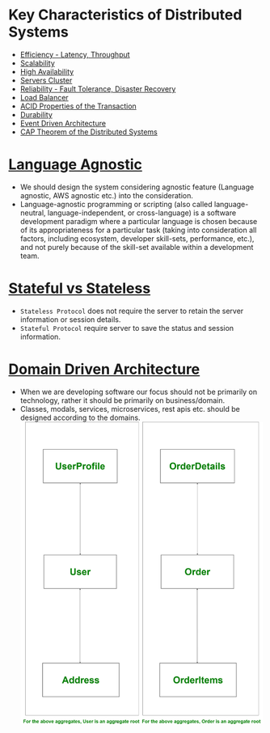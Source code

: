 
# Key Characteristics of Distributed Systems
- [Efficiency - Latency, Throughput](LatencyThroughput.md)
- [Scalability](Scalability.md)
- [High Availability](HighAvailability.md)
- [Servers Cluster](ServersCluster.md)
- [Reliability - Fault Tolerance, Disaster Recovery](FaultTolerance&DisasterRecovery.md)
- [Load Balancer](LoadBalancer.md)
- [ACID Properties of the Transaction](ACID.md)
- [Durability](Durability.md)
- [Event Driven Architecture](EventDrivenArchitecture.md)
- [CAP Theorem of the Distributed Systems](CAP.md)

# [Language Agnostic](https://en.wikipedia.org/wiki/Language-agnostic)
- We should design the system considering agnostic feature (Language agnostic, AWS agnostic etc.) into the consideration.
- Language-agnostic programming or scripting (also called language-neutral, language-independent, or cross-language) is a software development paradigm where a particular language is chosen because of its appropriateness for a particular task (taking into consideration all factors, including ecosystem, developer skill-sets, performance, etc.), and not purely because of the skill-set available within a development team.

# [Stateful vs Stateless](https://www.geeksforgeeks.org/difference-between-stateless-and-stateful-protocol/)
- `Stateless Protocol` does not require the server to retain the server information or session details.
- `Stateful Protocol` require server to save the status and session information.

# [Domain Driven Architecture](https://www.geeksforgeeks.org/domain-driven-design-ddd/)
- When we are developing software our focus should not be primarily on technology, rather it should be primarily on business/domain.
- Classes, modals, services, microservices, rest apis etc. should be designed according to the domains.
![img.png](../10_Others_assests/domain_driven_design.png)



